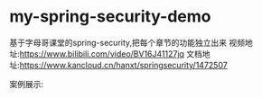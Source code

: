 # my-spring-security-demo
基于字母哥课堂的spring-security,把每个章节的功能独立出来
视频地址:https://www.bilibili.com/video/BV16J41127jq
文档地址:https://www.kancloud.cn/hanxt/springsecurity/1472507

案例展示: